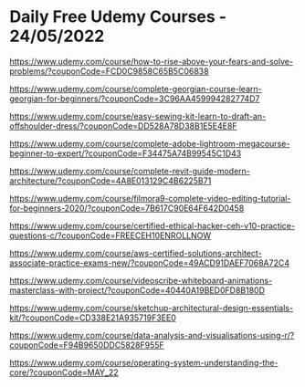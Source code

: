 # Daily Free Udemy Courses - 24/05/2022

https://www.udemy.com/course/how-to-rise-above-your-fears-and-solve-problems/?couponCode=FCD0C9858C65B5C06838
https://www.udemy.com/course/complete-georgian-course-learn-georgian-for-beginners/?couponCode=3C96AA459994282774D7
https://www.udemy.com/course/easy-sewing-kit-learn-to-draft-an-offshoulder-dress/?couponCode=DD528A78D38B1E5E4E8F
https://www.udemy.com/course/complete-adobe-lightroom-megacourse-beginner-to-expert/?couponCode=F34475A74B99545C1D43
https://www.udemy.com/course/complete-revit-guide-modern-architecture/?couponCode=4A8E013129C4B6225B71
https://www.udemy.com/course/filmora9-complete-video-editing-tutorial-for-beginners-2020/?couponCode=7B617C90E64F642D0458
https://www.udemy.com/course/certified-ethical-hacker-ceh-v10-practice-questions-c/?couponCode=FREECEH10ENROLLNOW
https://www.udemy.com/course/aws-certified-solutions-architect-associate-practice-exams-new/?couponCode=49ACD91DAEF7068A72C4
https://www.udemy.com/course/videoscribe-whiteboard-animations-masterclass-with-project/?couponCode=40440A19BED0FD8B180D
https://www.udemy.com/course/sketchup-architectural-design-essentials-kit/?couponCode=CD338E21A935719F3EE0
https://www.udemy.com/course/data-analysis-and-visualisations-using-r/?couponCode=F94B9650DDC5828F955F
https://www.udemy.com/course/operating-system-understanding-the-core/?couponCode=MAY_22
